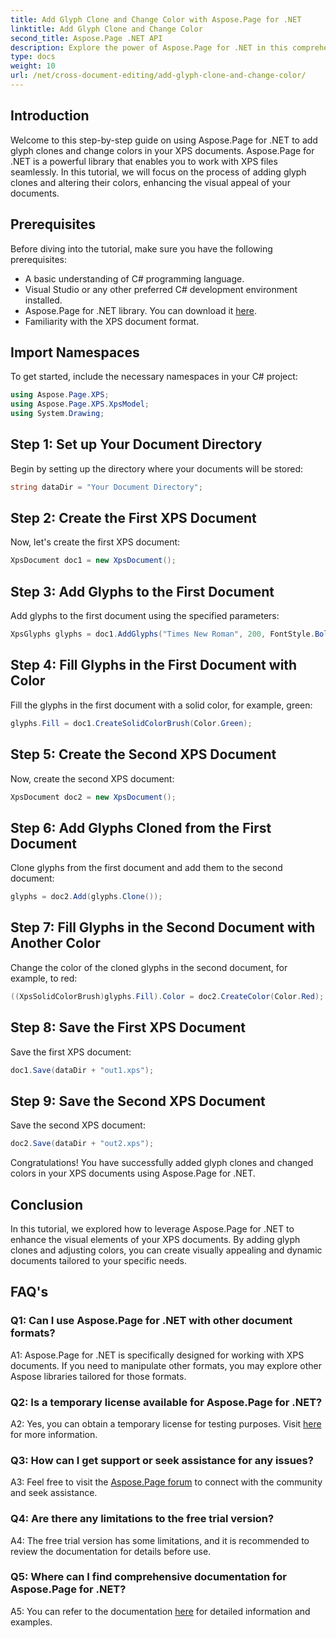 ```yaml
---
title: Add Glyph Clone and Change Color with Aspose.Page for .NET
linktitle: Add Glyph Clone and Change Color
second_title: Aspose.Page .NET API
description: Explore the power of Aspose.Page for .NET in this comprehensive tutorial. Learn to add glyph clones and change colors in XPS documents effortlessly.
type: docs
weight: 10
url: /net/cross-document-editing/add-glyph-clone-and-change-color/
---
```

## Introduction

Welcome to this step-by-step guide on using Aspose.Page for .NET to add glyph clones and change colors in your XPS documents. Aspose.Page for .NET is a powerful library that enables you to work with XPS files seamlessly. In this tutorial, we will focus on the process of adding glyph clones and altering their colors, enhancing the visual appeal of your documents.

## Prerequisites

Before diving into the tutorial, make sure you have the following prerequisites:

- A basic understanding of C# programming language.
- Visual Studio or any other preferred C# development environment installed.
- Aspose.Page for .NET library. You can download it [here](https://releases.aspose.com/page/net/).
- Familiarity with the XPS document format.

## Import Namespaces

To get started, include the necessary namespaces in your C# project:

```csharp
using Aspose.Page.XPS;
using Aspose.Page.XPS.XpsModel;
using System.Drawing;
```

## Step 1: Set up Your Document Directory

Begin by setting up the directory where your documents will be stored:

```csharp
string dataDir = "Your Document Directory";
```

## Step 2: Create the First XPS Document

Now, let's create the first XPS document:

```csharp
XpsDocument doc1 = new XpsDocument();
```

## Step 3: Add Glyphs to the First Document

Add glyphs to the first document using the specified parameters:

```csharp
XpsGlyphs glyphs = doc1.AddGlyphs("Times New Roman", 200, FontStyle.Bold, 50, 250, "Test");
```

## Step 4: Fill Glyphs in the First Document with Color

Fill the glyphs in the first document with a solid color, for example, green:

```csharp
glyphs.Fill = doc1.CreateSolidColorBrush(Color.Green);
```

## Step 5: Create the Second XPS Document

Now, create the second XPS document:

```csharp
XpsDocument doc2 = new XpsDocument();
```

## Step 6: Add Glyphs Cloned from the First Document

Clone glyphs from the first document and add them to the second document:

```csharp
glyphs = doc2.Add(glyphs.Clone());
```

## Step 7: Fill Glyphs in the Second Document with Another Color

Change the color of the cloned glyphs in the second document, for example, to red:

```csharp
((XpsSolidColorBrush)glyphs.Fill).Color = doc2.CreateColor(Color.Red);
```

## Step 8: Save the First XPS Document

Save the first XPS document:

```csharp
doc1.Save(dataDir + "out1.xps");
```

## Step 9: Save the Second XPS Document

Save the second XPS document:

```csharp
doc2.Save(dataDir + "out2.xps");
```

Congratulations! You have successfully added glyph clones and changed colors in your XPS documents using Aspose.Page for .NET.

## Conclusion

In this tutorial, we explored how to leverage Aspose.Page for .NET to enhance the visual elements of your XPS documents. By adding glyph clones and adjusting colors, you can create visually appealing and dynamic documents tailored to your specific needs.

## FAQ's

### Q1: Can I use Aspose.Page for .NET with other document formats?

A1: Aspose.Page for .NET is specifically designed for working with XPS documents. If you need to manipulate other formats, you may explore other Aspose libraries tailored for those formats.

### Q2: Is a temporary license available for Aspose.Page for .NET?

A2: Yes, you can obtain a temporary license for testing purposes. Visit [here](https://purchase.aspose.com/temporary-license/) for more information.

### Q3: How can I get support or seek assistance for any issues?

A3: Feel free to visit the [Aspose.Page forum](https://forum.aspose.com/c/page/39) to connect with the community and seek assistance.

### Q4: Are there any limitations to the free trial version?

A4: The free trial version has some limitations, and it is recommended to review the documentation for details before use.

### Q5: Where can I find comprehensive documentation for Aspose.Page for .NET?

A5: You can refer to the documentation [here](https://reference.aspose.com/page/net/) for detailed information and examples.
